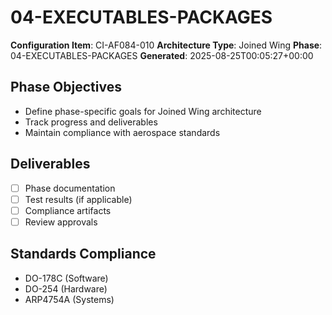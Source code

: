 # 04-EXECUTABLES-PACKAGES

**Configuration Item**: CI-AF084-010
**Architecture Type**: Joined Wing
**Phase**: 04-EXECUTABLES-PACKAGES
**Generated**: 2025-08-25T00:05:27+00:00

## Phase Objectives
- Define phase-specific goals for Joined Wing architecture
- Track progress and deliverables
- Maintain compliance with aerospace standards

## Deliverables
- [ ] Phase documentation
- [ ] Test results (if applicable)
- [ ] Compliance artifacts
- [ ] Review approvals

## Standards Compliance
- DO-178C (Software)
- DO-254 (Hardware)
- ARP4754A (Systems)
